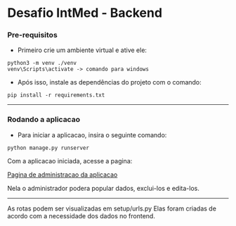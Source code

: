 # Desafio IntMed - Backend

### Pre-requisitos

- Primeiro crie um ambiente virtual e ative ele:
```console
python3 -m venv ./venv
venv\Scripts\activate -> comando para windows
```
- Após isso, instale as dependências do projeto com o comando:

```console
pip install -r requirements.txt
```

---
### Rodando a aplicacao

- Para iniciar a aplicacao, insira o seguinte comando:

```console
python manage.py runserver
```

Com a aplicacao iniciada, acesse a pagina:

<a href='http://127.0.0.1:8000/admin'>Pagina de administracao da aplicacao</a>

Nela o administrador podera popular dados, exclui-los e edita-los.

---

As rotas podem ser visualizadas em setup/urls.py
Elas foram criadas de acordo com a necessidade dos dados no frontend.

